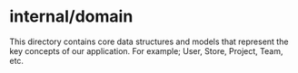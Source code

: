 # internal/domain

This directory contains core data structures and models that represent the key concepts of our application.  For example; User, Store, Project, Team, etc. 

